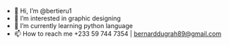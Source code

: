 - 👋 Hi, I’m @bertieru1
- 👀 I’m interested in graphic designing 
- 🌱 I’m currently learning python language 
- 📫 How to reach me +233 59 744 7354 | bernarddugrah89@gmail.com

<!---
bertieru1/bertieru1 is a ✨ special ✨ repository because its `README.md` (this file) appears on your GitHub profile.
You can click the Preview link to take a look at your changes.
--->
